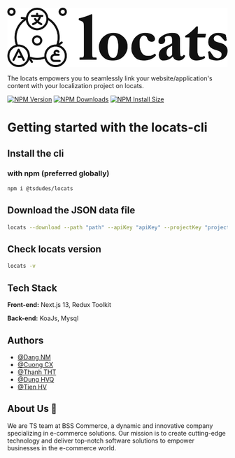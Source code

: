[![Logo](./public/images/logo.svg)](https://locats.bsscommerce.com/)

The locats empowers you to seamlessly link your website/application's content with your localization project on locats.

[![NPM Version][npm-version-image]][npm-url]
[![NPM Downloads][npm-downloads-image]][npm-downloads-url]
[![NPM Install Size][npm-install-size-image]][npm-install-size-image]

# Getting started with the locats-cli

## Install the cli

### with npm (preferred globally)

```sh
npm i @tsdudes/locats
```

## Download the JSON data file

```sh
locats --download --path "path" --apiKey "apiKey" --projectKey "projectKey
```

## Check locats version

```sh
locats -v
```

## Tech Stack

**Front-end:** Next.js 13, Redux Toolkit

**Back-end:** KoaJs, Mysql

## Authors

- [@Dang NM](https://github.com/dangnm9699)
- [@Cuong CX]()
- [@Thanh THT]()
- [@Dung HVQ](https://github.com/Dung24-6)
- [@Tien HV]()

## About Us 🚀

We are TS team at BSS Commerce, a dynamic and innovative company specializing in e-commerce solutions. Our mission is to create cutting-edge technology and deliver top-notch software solutions to empower businesses in the e-commerce world.

[npm-downloads-image]: https://badgen.net/npm/dm/@tsdudes/locats
[npm-downloads-url]: https://npmcharts.com/compare/@tsdudes/locats
[npm-install-size-image]: https://badgen.net/packagephobia/install/@tsdudes/locats
[npm-url]: https://www.npmjs.com/package/@tsdudes/locats
[npm-version-image]: https://badgen.net/npm/v/@tsdudes/locats

```

```

